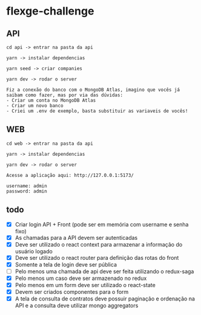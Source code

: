 # flexge-challenge

## API

```
cd api -> entrar na pasta da api

yarn -> instalar dependencias

yarn seed -> criar companies

yarn dev -> rodar o server

Fiz a conexão do banco com o MongoDB Atlas, imagino que vocês já saibam como fazer, mas por via das dúvidas:
- Criar um conta no MongoDB Atlas
- Criar um novo banco
- Criei um .env de exemplo, basta substituir as variaveis de vocês!
```

## WEB

```
cd web -> entrar na pasta da api

yarn -> instalar dependencias

yarn dev -> rodar o server

Acesse a aplicação aqui: http://127.0.0.1:5173/

username: admin
password: admin
```

## todo

- [x] Criar login API + Front (pode ser em memória com username e senha fixo)
- [x] As chamadas para a API devem ser autenticadas
- [x] Deve ser utilizado o react context para armazenar a informação do usuário logado
- [x] Deve ser utilizado o react router para definição das rotas do front
- [x] Somente a tela de login deve ser pública
- [ ] Pelo menos uma chamada de api deve ser feita utilizando o redux-saga
- [x] Pelo menos um caso deve ser armazenado no redux
- [x] Pelo menos em um form deve ser utilizado o react-state
- [x] Devem ser criados componentes para o form
- [x] A tela de consulta de contratos deve possuir paginação e ordenação na API e a
consulta deve utilizar mongo aggregators
